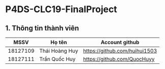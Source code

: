 # P4DS-CLC19-FinalProject
## 1. Thông tin thành viên
| MSSV  | Họ tên | Account github
| ------------- | ------------- | ------------- |
| 18127109 | Thái Hoàng Huy | https://github.com/huihui1503 |
| 18127111 | Trần Quốc Huy | https://github.com/QuocHuyy |
